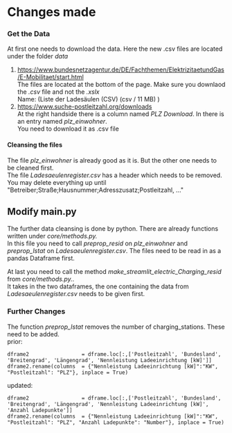# Changes made

### Get the Data

At first one needs to download the data. Here the new .csv files are located under the folder _data_ <br>

1. https://www.bundesnetzagentur.de/DE/Fachthemen/ElektrizitaetundGas/E-Mobilitaet/start.html <br> The files are located at the bottom of the page. Make sure you downlaod the _.csv_ file and not the _.xslx_ <br> Name: (Liste der Ladesäulen (CSV) (csv / 11 MB) )
2. https://www.suche-postleitzahl.org/downloads <br> At the right handside there is a column named _PLZ Download_. In there is an entry named _plz_einwohner_.<br> You need to download it as .csv file

#### Cleansing the files
The file _plz_einwohner_ is already good as it is. But the other one needs to be cleaned first.<br>
The file _Ladesaeulenregister.csv_ has a header which needs to be removed. You may delete everything up until "Betreiber;Straße;Hausnummer;Adresszusatz;Postleitzahl, ..."

## Modify main.py
The further data cleansing is done by python. There are already functions written under _core/methods.py._ <br>
In this file you need to call _preprop_resid_ on _plz_einwohner_ and _preprop_lstat_ on _Ladesaeulenregister.csv_. The files need to be read in as a pandas Dataframe first. <br>

At last you need to call the method _make_streamlit_electric_Charging_resid_ from _core/methods.py._.<br> 
It takes in the two dataframes, the one containing the data from _Ladesaeulenregister.csv_ needs to be given first.

### Further Changes
The function _preprop_lstat_ removes the number of charging_stations. These need to be added.<br>
prior:

    dframe2               	= dframe.loc[:,['Postleitzahl', 'Bundesland', 'Breitengrad', 'Längengrad', 'Nennleistung Ladeeinrichtung [kW]']]
    dframe2.rename(columns  = {"Nennleistung Ladeeinrichtung [kW]":"KW", "Postleitzahl": "PLZ"}, inplace = True)

updated:
   
    dframe2               	= dframe.loc[:,['Postleitzahl', 'Bundesland', 'Breitengrad', 'Längengrad', 'Nennleistung Ladeeinrichtung [kW]', 'Anzahl Ladepunkte']]
    dframe2.rename(columns  = {"Nennleistung Ladeeinrichtung [kW]":"KW", "Postleitzahl": "PLZ", "Anzahl Ladepunkte": "Number"}, inplace = True)
